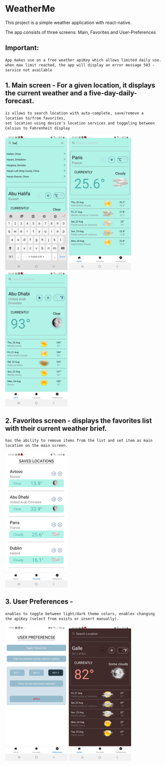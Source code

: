 # WeatherMe

This project is a simple weather application with react-native.

The app consists of three screens: Main, Favorites and User-Preferences

## Important:
    App makes use on a free weather apiKey which allows limited daily use.
    when max limit reached, the app will display an error message 503 - service not available
    
## 1. Main screen - For a given location, it displays the current weather and a five-day-daily-forecast.
    is allows to search location with auto-complete, save/remove a location to/from favorites,
    set location using device's location services and toggeling between Celsius to Fahrenheit display
    
<p float="left">
    <img src="https://github.com/avieldr/Aviel-Drori-17-08-2020/blob/master/weatherMe/screenshots/search.jpg" width="200"  />
    <img src="https://github.com/avieldr/Aviel-Drori-17-08-2020/blob/master/weatherMe/screenshots/Screenshot_20200821-015349_Expo.jpg" width="200" />
    <img src="https://github.com/avieldr/Aviel-Drori-17-08-2020/blob/master/weatherMe/screenshots/Screenshot_20200821-015440_Expo.jpg" width="200"  />
</p>
   
## 2. Favorites screen - displays the favorites list with their current weather brief. 
    has the ability to remove items from the list and set item as main location on the main screen.
    
    
<img src="https://github.com/avieldr/Aviel-Drori-17-08-2020/blob/master/weatherMe/screenshots/Screenshot_20200821-015413_Expo.jpg" width="200"  />

## 3. User Preferences - 
    enables to toggle between light/dark theme colors, enables changing the apiKey (select from exists or insert manually).
<p float="left">
    <img src="https://github.com/avieldr/Aviel-Drori-17-08-2020/blob/master/weatherMe/screenshots/Screenshot_20200901-170758_Expo.jpg" width="200"  />
    <img src="https://github.com/avieldr/Aviel-Drori-17-08-2020/blob/master/weatherMe/screenshots/Screenshot_20200821-015506_Expo.jpg" width="200"  />
</p>
